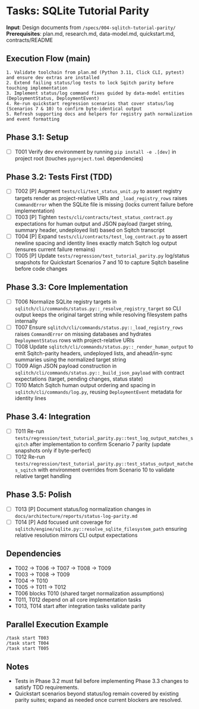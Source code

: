 # Tasks: SQLite Tutorial Parity

**Input**: Design documents from `/specs/004-sqlitch-tutorial-parity/`
**Prerequisites**: plan.md, research.md, data-model.md, quickstart.md, contracts/README

## Execution Flow (main)
```
1. Validate toolchain from plan.md (Python 3.11, Click CLI, pytest) and ensure dev extras are installed
2. Extend failing status/log tests to lock Sqitch parity before touching implementation
3. Implement status/log command fixes guided by data-model entities (DeploymentStatus, DeploymentEvent)
4. Re-run quickstart regression scenarios that cover status/log (Scenarios 7 & 10) to confirm byte-identical output
5. Refresh supporting docs and helpers for registry path normalization and event formatting
```

## Phase 3.1: Setup
- [ ] T001 Verify dev environment by running `pip install -e .[dev]` in project root (touches `pyproject.toml` dependencies)

## Phase 3.2: Tests First (TDD)
- [ ] T002 [P] Augment `tests/cli/test_status_unit.py` to assert registry targets render as project-relative URIs and `_load_registry_rows` raises `CommandError` when the SQLite file is missing (locks current failure before implementation)
- [ ] T003 [P] Tighten `tests/cli/contracts/test_status_contract.py` expectations for human output and JSON payload (target string, summary header, undeployed list) based on Sqitch transcript
- [ ] T004 [P] Expand `tests/cli/contracts/test_log_contract.py` to assert newline spacing and identity lines exactly match Sqitch log output (ensures current failure remains)
- [ ] T005 [P] Update `tests/regression/test_tutorial_parity.py` log/status snapshots for Quickstart Scenarios 7 and 10 to capture Sqitch baseline before code changes

## Phase 3.3: Core Implementation
- [ ] T006 Normalize SQLite registry targets in `sqlitch/cli/commands/status.py::_resolve_registry_target` so CLI output keeps the original target string while resolving filesystem paths internally
- [ ] T007 Ensure `sqlitch/cli/commands/status.py::_load_registry_rows` raises `CommandError` on missing databases and hydrates `DeploymentStatus` rows with project-relative URIs
- [ ] T008 Update `sqlitch/cli/commands/status.py::_render_human_output` to emit Sqitch-parity headers, undeployed lists, and ahead/in-sync summaries using the normalized target string
- [ ] T009 Align JSON payload construction in `sqlitch/cli/commands/status.py::_build_json_payload` with contract expectations (target, pending changes, status state)
- [ ] T010 Match Sqitch human output ordering and spacing in `sqlitch/cli/commands/log.py`, reusing `DeploymentEvent` metadata for identity lines

## Phase 3.4: Integration
- [ ] T011 Re-run `tests/regression/test_tutorial_parity.py::test_log_output_matches_sqitch` after implementation to confirm Scenario 7 parity (update snapshots only if byte-perfect)
- [ ] T012 Re-run `tests/regression/test_tutorial_parity.py::test_status_output_matches_sqitch` with environment overrides from Scenario 10 to validate relative target handling

## Phase 3.5: Polish
- [ ] T013 [P] Document status/log normalization changes in `docs/architecture/reports/status-log-parity.md`
- [ ] T014 [P] Add focused unit coverage for `sqlitch/engine/sqlite.py::resolve_sqlite_filesystem_path` ensuring relative resolution mirrors CLI output expectations

## Dependencies
- T002 → T006 → T007 → T008 → T009
- T003 → T008 → T009
- T004 → T010
- T005 → T011 → T012
- T006 blocks T010 (shared target normalization assumptions)
- T011, T012 depend on all core implementation tasks
- T013, T014 start after integration tasks validate parity

## Parallel Execution Example
```
/task start T003
/task start T004
/task start T005
```

## Notes
- Tests in Phase 3.2 must fail before implementing Phase 3.3 changes to satisfy TDD requirements.
- Quickstart scenarios beyond status/log remain covered by existing parity suites; expand as needed once current blockers are resolved.
